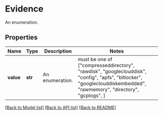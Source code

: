 # Evidence

An enumeration.
## Properties
Name | Type | Description | Notes
------------ | ------------- | ------------- | -------------
**value** | **str** | An enumeration. |  must be one of ["compresseddirectory", "rawdisk", "googleclouddisk", "config", "apfs", "bitlocker", "googleclouddiskembedded", "rawmemory", "directory", "gcplogs", ]

[[Back to Model list]](../README.md#documentation-for-models) [[Back to API list]](../README.md#documentation-for-api-endpoints) [[Back to README]](../README.md)


